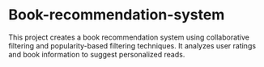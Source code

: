# Book-recommendation-system
This project creates a book recommendation system using collaborative filtering and popularity-based filtering techniques. It analyzes user ratings and book information to suggest personalized reads.
